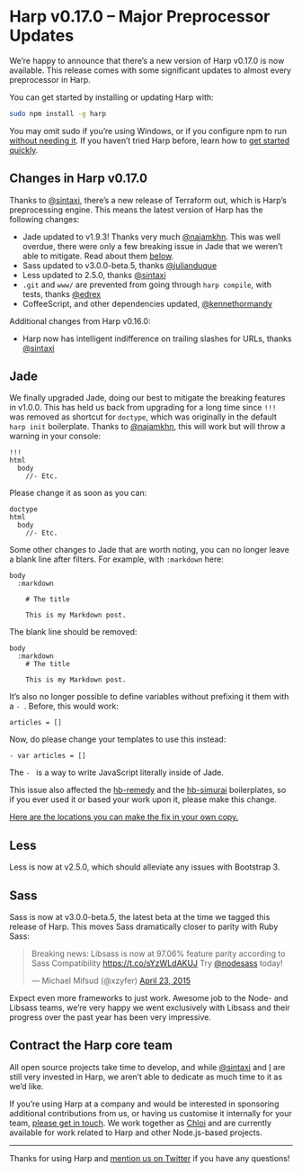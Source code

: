 # Harp v0.17.0 – Major Preprocessor Updates

We’re happy to announce that there’s a new version of Harp v0.17.0 is now available. This release comes with some significant updates to almost every preprocessor in Harp.

You can get started by installing or updating Harp with:

```sh
sudo npm install -g harp
```

You may omit sudo if you’re using Windows, or if you configure npm to run [without needing it](https://docs.npmjs.com/getting-started/fixing-npm-permissions). If you haven’t tried Harp before, learn how to [get started quickly](http://harpjs.com/docs/quick-start).

## Changes in Harp v0.17.0

Thanks to [@sintaxi](https://github.com/sintaxi), there’s a new release of Terraform out, which is Harp’s preprocessing engine. This means the latest version of Harp has the following changes:

- Jade updated to v1.9.3! Thanks very much [@najamkhn](https://github.com/najamkhn). This was well overdue, there were only a few breaking issue in Jade that we weren’t able to mitigate. Read about them [below](#jade).
- Sass updated to v3.0.0-beta.5, thanks [@julianduque](https://github.com/julianduque)
- Less updated to 2.5.0, thanks [@sintaxi](https://github.com/sintaxi)
- `.git` and `www/` are prevented from going through `harp compile`, with tests, thanks [@edrex](https://github.com/edrex)
- CoffeeScript, and other dependencies updated, [@kennethormandy](https://github.com/kennethormandy)
 
Additional changes from Harp v0.16.0:

- Harp now has intelligent indifference on trailing slashes for URLs, thanks [@sintaxi](https://github.com/sintaxi)

<!--
IP address binding using `--ip`, or `-i` for short, thanks [@shulhi](https://github.com/shulhi)
-->

<h2 id="jade">Jade</h2>

We finally upgraded Jade, doing our best to mitigate the breaking features in v1.0.0. This has held us back from upgrading for a long time since `!!!` was removed as shortcut for `doctype`, which was originally in the default `harp init` boilerplate. Thanks to [@najamkhn](https://github.com/najamkhn), this will work but will throw a warning in your console:

```jade
!!!
html
  body
    //- Etc.
```

Please change it as soon as you can:

```jade
doctype
html
  body
    //- Etc.
```

Some other changes to Jade that are worth noting, you can no longer leave a blank line after filters. For example, with `:markdown` here:

```jade
body
  :markdown

    # The title

    This is my Markdown post.
```

The blank line should be removed:

```jade
body
  :markdown
    # The title

    This is my Markdown post.
```

It’s also no longer possible to define variables without prefixing it them with a `- `. Before, this would work:

```jade
articles = []
```

Now, do please change your templates to use this instead:

```jade
- var articles = []
```

The `- ` is a way to write JavaScript literally inside of Jade.

This issue also affected the [hb-remedy](https://github.com/kennethormandy/hb-remedy) and the [hb-simurai](https://github.com/kennethormandy/hb-simurai) boilerplates, so if you ever used it or based your work upon it, please make this change.

[Here are the locations you can make the fix in your own copy.](https://github.com/kennethormandy/hb-remedy/commit/9ba1c4e0289eadfed8fb7677114c900f3a6616e3)

## Less

Less is now at v2.5.0, which should alleviate any issues with Bootstrap 3.

## Sass

Sass is now at v3.0.0-beta.5, the latest beta at the time we tagged this release of Harp. This moves Sass dramatically closer to parity with Ruby Sass:

<blockquote class="twitter-tweet" lang="en"><p>Breaking news: Libsass is now at 97.06% feature parity according to Sass Compatibility &#10;&#10;<a href="https://t.co/sYzWLdAKUJ">https://t.co/sYzWLdAKUJ</a>&#10;&#10;Try <a href="https://twitter.com/nodesass">@nodesass</a> today!</p>&mdash; Michael Mifsud (@xzyfer) <a href="https://twitter.com/xzyfer/status/591245611560669185">April 23, 2015</a></blockquote> <script async src="//platform.twitter.com/widgets.js" charset="utf-8"></script>

Expect even more frameworks to just work. Awesome job to the Node- and Libsass teams, we’re very happy we went exclusively with Libsass and their progress over the past year has been very impressive.

## Contract the Harp core team

All open source projects take time to develop, and while [@sintaxi](http://github.com/sintaxi) and [I](http://github.com/kennethormandy) are still very invested in Harp, we aren’t able to dedicate as much time to it as we’d like.

If you’re using Harp at a company and would be interested in sponsoring additional contributions from us, or having us customise it internally for your team, [please get in touch](http://chloi.io/contact). We work together as [Chloi](http://chloi.io) and are currently available for work related to Harp and other Node.js-based projects.

***

Thanks for using Harp and [mention us on Twitter](https://twitter.com/harpwebserver) if you have any questions!